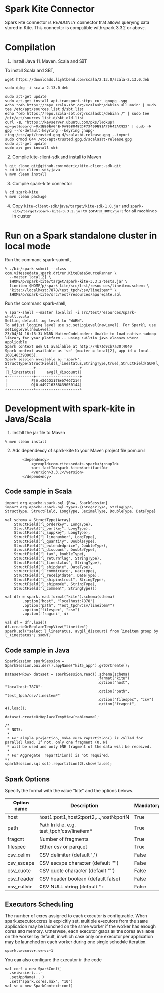 # Spark Kite Connector

Spark kite connector is READONLY connector that allows querying data stored in Kite.  This connector is compatible with spark 3.3.2 or above.

# Compilation

1. Install Java 11, Maven, Scala and SBT

To install Scala and SBT,

```
wget https://downloads.lightbend.com/scala/2.13.0/scala-2.13.0.deb

sudo dpkg -i scala-2.13.0.deb

sudo apt-get update
sudo apt-get install apt-transport-https curl gnupg -yqq
echo "deb https://repo.scala-sbt.org/scalasbt/debian all main" | sudo tee /etc/apt/sources.list.d/sbt.list
echo "deb https://repo.scala-sbt.org/scalasbt/debian /" | sudo tee /etc/apt/sources.list.d/sbt_old.list
curl -sL "https://keyserver.ubuntu.com/pks/lookup?op=get&search=0x2EE0EA64E40A89B84B2DF73499E82A75642AC823" | sudo -H gpg --no-default-keyring --keyring gnupg-ring:/etc/apt/trusted.gpg.d/scalasbt-release.gpg --import
sudo chmod 644 /etc/apt/trusted.gpg.d/scalasbt-release.gpg
sudo apt-get update
sudo apt-get install sbt
```

2. Compile kite-client-sdk and install to Maven

```
% git clone git@github.com:vderic/kite-client-sdk.git
% cd kite-client-sdk/java
% mvn clean install
```

3. Compile spark-kite connector

```
% cd spark-kite
% mvn clean package
```

4. Copy `kite-client-sdk/java/target/kite-sdk-1.0.jar` and `spark-kite/target/spark-kite-3.3.2.jar` to `$SPARK_HOME/jars` for all machines in cluster

# Run on a Spark standalone cluster in local mode

Run the command spark-submit,

```
% ./bin/spark-submit --class com.vitessedata.spark.driver.KiteDataSourceRunner \
  --master local[2] \
  $HOME/p/spark-kite/target/spark-kite-3.3.2-tests.jar \
  lineitem $HOME/p/spark-kite/src/test/resources/lineitem.schema \
  "kite://localhost:7878/test_tpch/csv/lineitem*" \
  $HOME/p/spark-kite/src/test/resources/aggregate.sql
 ```


Run the command spark-shell,

```
% spark-shell --master local[2] -i src/test/resources/spark-shell.scala
Setting default log level to "WARN".
To adjust logging level use sc.setLogLevel(newLevel). For SparkR, use setLogLevel(newLevel).
23/04/14 16:16:33 WARN NativeCodeLoader: Unable to load native-hadoop library for your platform... using builtin-java classes where applicable
Spark context Web UI available at http://4b73d9cb7a30:4040
Spark context available as 'sc' (master = local[2], app id = local-1681485393905).
Spark session available as 'spark'.
StructType(StructField(l_linestatus,StringType,true),StructField(SUM(l_discount),DoubleType,false),StructField(COUNT(l_discount),LongType,false))
+------------+--------------------+
|l_linestatus|     avg(l_discount)|
+------------+--------------------+
|           F|0.050353178607467214|
|           O|0.049716358839050144|
+------------+--------------------+
```

# Development with spark-kite in Java/Scala

1. Install the jar file to Maven

```
% mvn clean install
```

2. Add dependency of spark-kite to your Maven project file pom.xml

```
        <dependency>
            <groupId>com.vitessedata.spark</groupId>
            <artifactId>spark-kite</artifactId>
            <version>3.3.2</version>
        </dependency>
```

## Code sample in Scala

```
import org.apache.spark.sql.{Row, SparkSession}
import org.apache.spark.sql.types.{IntegerType, StringType, StructType, StructField, LongType, DecimalType, DoubleType, DateType}

val schema = StructType(Array(
    StructField("l_orderkey", LongType),
    StructField("l_partkey", LongType),
    StructField("l_suppkey", LongType),
    StructField("l_linenumber", LongType),
    StructField("l_quantity", DoubleType),
    StructField("l_extendedprice", DoubleType),
    StructField("l_discount", DoubleType),
    StructField("l_tax", DoubleType),
    StructField("l_returnflag", StringType),
    StructField("l_linestatus", StringType),
    StructField("l_shipdate", DateType),
    StructField("l_commitdate", DateType),
    StructField("l_receiptdate", DateType),
    StructField("l_shipinstruct", StringType),
    StructField("l_shipmode", StringType),
    StructField("l_comment", StringType)))

val dfr = spark.read.format("kite").schema(schema)
        .option("host", "localhost:7878")
        .option("path", "test_tpch/csv/lineitem*")
        .option("filespec", "csv")
        .option("fragcnt", 4)

val df = dfr.load()
df.createOrReplaceTempView("lineitem")
spark.sql("select l_linestatus, avg(l_discount) from lineitem group by l_linestatus").show()

```

## Code sample in Java

```
SparkSession sparkSession = SparkSession.builder().appName("kite_app").getOrCreate();

Dataset<Row> dataset = sparkSession.read().schema(schema)
                                          .format("kite")
                                          .option("host", "localhost:7878")
                                          .option("path", "test_tpch/csv/lineitem*")
                                          .option("filespec", "csv")
                                          .option("fragcnt", 4).load();

dataset.createOrReplaceTempView(tablename);

/*
 * NOTE:
 *
 * For simple projection, make sure repartition() is called for parallel load. If not, only one fragment (0, N)
 * will be used and only ONE fragment of the data will be received.
 *
 * For Aggregate, repartition() is not required.
*/
sparkSession.sql(sql).repartition(2).show(false);
```

## Spark Options

Specify the format with the value "kite" and the options belows.

| Option name | Description | Mandatory |
|-------------|-------------|----------|
| host        | host1:port1,host2:port2,...,hostN:portN |  True |
| path        | Path in kite. e.g. test_tpch/csv/lineitem\* | True |
| fragcnt     | Number of fragments | True |
| filespec    | Either csv or parquet | True |
| csv_delim   | CSV delimiter (default ',') | False |
| csv_escape  | CSV escape character (default '"') | False |
| csv_quote   | CSV quote character (default '"') | False |
| csv_header  | CSV header boolean (default false) | False |
| csv_nullstr | CSV NULL string (default '') | False |

## Executors Scheduling
The number of cores assigned to each executor is configurable. When spark.executor.cores is explicitly set, multiple executors from the same application may be launched on the same worker if the worker has enough cores and memory. Otherwise, each executor grabs all the cores available on the worker by default, in which case only one executor per application may be launched on each worker during one single schedule iteration.

```
spark.executor.cores=1
```

You can also configure the executor in the code.

```
val conf = new SparkConf()
  .setMaster(...)
  .setAppName(...)
  .set("spark.cores.max", "10")
val sc = new SparkContext(conf)
```

